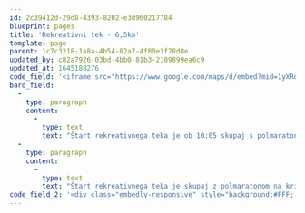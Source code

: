 ```yaml
---
id: 2c39412d-29d8-4393-8202-e3d960217784
blueprint: pages
title: 'Rekreativni tek - 6,5km'
template: page
parent: 1c7c3218-1a8a-4b54-82a7-4f80e3f28d8e
updated_by: c82a7926-03bd-4bb0-81b3-2109899ea6c9
updated_at: 1645188276
code_field: '<iframe src="https://www.google.com/maps/d/embed?mid=1yXRdMCtI7lqyUTi2oSIbLvllg8Q_Y6oV&ehbc=2E312F" width="100%" height="500"></iframe>'
bard_field:
  -
    type: paragraph
    content:
      -
        type: text
        text: "Štart rekreativnega teka je ob 10:05 skupaj s polmaratonom. Trasa rekreativnega teka\_poteka po mestnih ulicah Novega mesta. Štart in cilj rekreativnega teka je na Seidlovi cesti. Trasa teka\_je ravna z lažjim vzponom na 3km.\_"
  -
    type: paragraph
    content:
      -
        type: text
        text: "Štart rekreativnega teka je skupaj z polmaratonom na križišču Sedilove ceste in Rozmanove ulice pred upravno stavbo Zavarovalnice Sava. Štarta se v smeri proti Šmihelskem mostu. Po cca 200m se zavije desno na Ljubljansko cesto, do Bršljina, kjer se na križišču pri trgovskem centru Hedera zavije na Kočevarjevo ulico, mimo Merkurjevega centra in nadaljuje do križišča pri osnovni šoli Bršljin, kjer se zavije levo mimo policijske postaje nazaj na Ljubljansko cesto. Po Ljubljanski cesti proga nadaljuje do krožišča Situla, kjer zavije na Andrijaničevo cesto do krožišča pri tabletki, kjer proga naredi krajšo pentljo. Proga zavije za cca 150m proti prot Qlandiji in naza. Proga nadaljuje naprej do križišča pri tovarni zdravil Krka, kjer proga zavije nazaj na Seidlovo cesto. Na Seidlovi cesti je okrepčevalnica. Trasa teka poteka do štartno-ciljnega prostora na Seidlovi cesti, kjer \_tekači na rekreativnem teku zavijejo desno v Kettejev drevoredj proti športni dovrani Marof."
code_field_2: '<div class="embedly-responsive" style="background:#FFF; position: relative;padding-bottom: 78.2227%;height: 0;overflow: hidden;"><iframe class="embedly-embed" frameborder="0" scrolling="no" allowfullscreen src="https://cdn.embedly.com/widgets/media.html?src=https://www.relive.cc/view/vPOpWx4nxRv/widget?r=embed-site&url=https://www.relive.cc/view/vPOpWx4nxRv?r=embed-site&image=https://www.relive.cc/view/vPOpWx4nxRv/png?x-ref=embed-site&key=f1631a41cb254ca5b035dc5747a5bd75&type=text/html&schema=relive" width="1024" height="801" style="position: absolute;top: 0;left: 0;width: 100%;height: 100%;"></iframe></div>'
---
```

